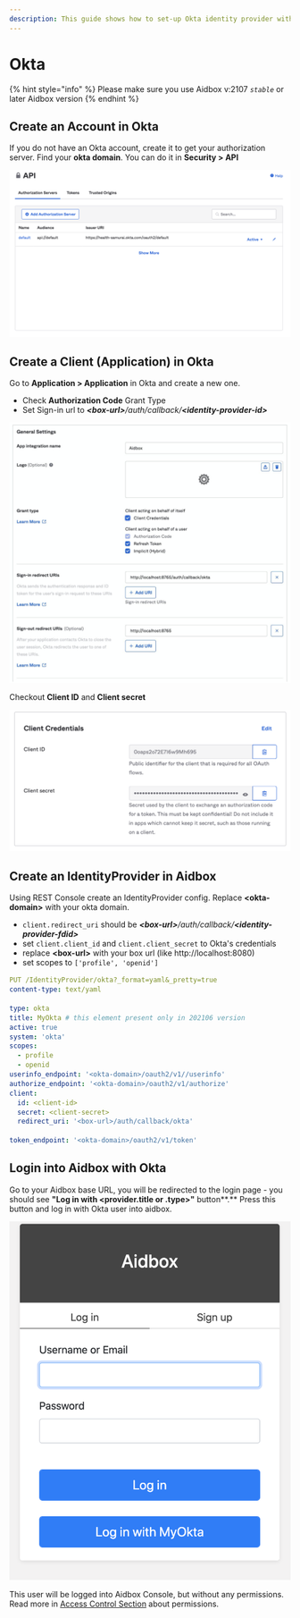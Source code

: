 ```yaml
---
description: This guide shows how to set-up Okta identity provider with Aidbox
---
```


# Okta

{% hint style="info" %}
Please make sure you use Aidbox v:2107 _`stable`_ or later Aidbox version
{% endhint %}

## Create an Account in Okta

If you do not have an Okta account, create it to get your authorization server. Find your **okta domain**. You can do it in **Security > API**

![](<../../.gitbook/assets/image (40).png>)

## Create a Client (Application) in Okta

Go to **Application > Application** in Okta and create a new one.

* Check **Authorization Code** Grant Type
* Set Sign-in url to _**\<box-url>**/auth/callback/**\<identity-provider-id>**_

![](<../../.gitbook/assets/image (41).png>)

Checkout **Client ID** and **Client secret**

![](<../../.gitbook/assets/image (43).png>)

## Create an IdentityProvider in Aidbox

Using REST Console create an IdentityProvider config. Replace **\<okta-domain>** with your okta domain.

* `client.redirect_uri` should be _**\<box-url>**/auth/callback/**\<identity-provider-fdid>**_
* set `client.client_id` and `client.client_secret` to Okta's credentials
* replace **\<box-url>** with your box url (like http://localhost:8080)
* set scopes to `['profile', 'openid']`

```yaml
PUT /IdentityProvider/okta?_format=yaml&_pretty=true
content-type: text/yaml

type: okta
title: MyOkta # this element present only in 202106 version
active: true
system: 'okta'
scopes:
  - profile
  - openid
userinfo_endpoint: '<okta-domain>/oauth2/v1//userinfo'
authorize_endpoint: '<okta-domain>/oauth2/v1/authorize'
client:
  id: <client-id>
  secret: <client-secret>
  redirect_uri: '<box-url>/auth/callback/okta'

token_endpoint: '<okta-domain>/oauth2/v1/token'
```

## Login into Aidbox with Okta

Go to your Aidbox base URL, you will be redirected to the login page - you should see **"Log in with \<provider.title or .type>"** button**.** Press this button and log in with Okta user into aidbox.

![](<../../.gitbook/assets/image (44).png>)

This user will be logged into Aidbox Console, but without any permissions. Read more in [Access Control Section](../security/) about permissions.
